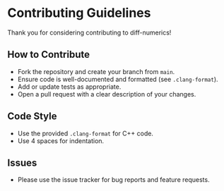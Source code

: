 # Contributing Guidelines

Thank you for considering contributing to diff-numerics!

## How to Contribute
- Fork the repository and create your branch from `main`.
- Ensure code is well-documented and formatted (see `.clang-format`).
- Add or update tests as appropriate.
- Open a pull request with a clear description of your changes.

## Code Style
- Use the provided `.clang-format` for C++ code.
- Use 4 spaces for indentation.

## Issues
- Please use the issue tracker for bug reports and feature requests.
